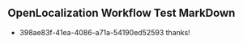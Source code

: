 ## OpenLocalization Workflow Test MarkDown
* 398ae83f-41ea-4086-a71a-54190ed52593 
thanks!<!--HONumber=Feb16_HO4-->

